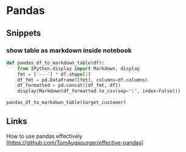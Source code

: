 # Pandas

## Snippets

### show table as markdown inside notebook

```python
def pandas_df_to_markdown_table(df):
    from IPython.display import Markdown, display
    fmt = ['---'] * df.shape[1]
    df_fmt = pd.DataFrame([fmt], columns=df.columns)
    df_formatted = pd.concat([df_fmt, df])
    display(Markdown(df_formatted.to_csv(sep="|", index=False)))
 
pandas_df_to_markdown_table(target_customer)
```

## Links

How to use pandas effectively [https://github.com/TomAugspurger/effective-pandas]